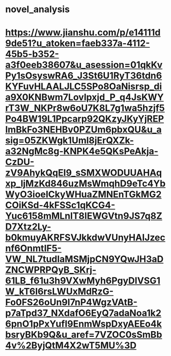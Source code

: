 # novel_analysis

# https://www.jianshu.com/p/e14111d9de51?u_atoken=faeb337a-4112-45b5-b352-a3f0eeb38607&u_asession=01qkKvPy1sOsyswRA6_J3St6U1RyT36tdn6KYFuvHLAALJLC5SPo8OaNisrsp_dia9X0KNBwm7Lovlpxjd_P_q4JsKWYrT3W_NKPr8w6oU7K8L7g1wa5hzjf5Po4BW19L1Ppcarp92QKzyJKyYjREPlmBkFo3NEHBv0PZUm6pbxQU&u_asig=05ZKWgk1Uml8jErQXZk-a32NgMc8g-KNPK4e5QKsPeAkja-CzDU-zV9AhykQqEI9_sSMXWODUUAHAqxp_ljMzKd846uzMsWmqhD9eTc4YbWyO3ioeICkyWHuaZMNEnTGkMG2COiKSd-4kFSSc1qKCG4-Yuc6158mMLnIT8lEWGVtn9JS7q8ZD7Xtz2Ly-b0kmuyAKRFSVJkkdwVUnyHAIJzecnf6OnmtIF5-VW_NL7tudlaMSMjpCN9YQwJH3aDZNCWPRPQyB_SKrj-61LB_f61u3h9VXwMyh6PgyDIVSG1W_kT6I6rsLWUxMdRzG-Fo0FS26oUn9I7nP4WgzVAtB-p7aTpd37_NXdafO6EyQ7adaNoa1k26pnO1pPxYufI9EnmWspDxyAEEo4kbsryBKb9Q&u_aref=7VZOC0sSmBb4v%2ByjQtM4X2wT5MU%3D
